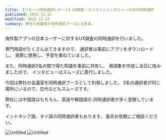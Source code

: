 ```yaml
---
title: 【リモート同時通訳レポート】UX調査・オンラインインタビューの日中同時通訳
published: 2022-12-22
modified: 2022-12-22
summary: 弊社の会議室が同時通訳ブースに大変身。
---
```

海外製アプリの日本ユーザーに対するUX調査の同時通訳を行いました。

専門用語がたくさん出てきますので、
通訳者は事前にアプリをダウンロードし、
実際に使用し、予習を重ねていました。

また、同時通訳2名の間で得た知識を事前に共有し、
用語集を作成し当日に挑みましたので、
インタビューはスムーズに進行しました。

今回は弊社の会議室を同時通訳ブースとして利用しました。
2名の通訳者が同じ場所にいるので、交代などもスムーズです。

弊社には中国語はもちろん、英語や韓国語の
同時通訳者が多く登録しています。

インドネシア語、タイ語の同時通訳者もおります。
是非お気軽にご相談ください。


![Untitled](/pict/posts/2022/1222/0.jpg)
![Untitled](/pict/posts/2022/1222/1.jpg)
